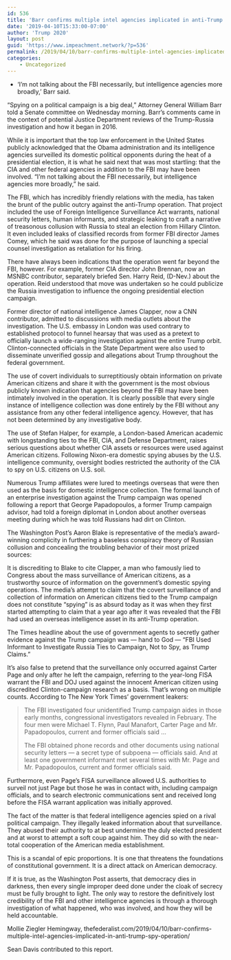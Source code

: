 ```yaml
---
id: 536
title: 'Barr confirms multiple intel agencies implicated in anti-Trump spy operation'
date: '2019-04-10T15:33:00-07:00'
author: 'Trump 2020'
layout: post
guid: 'https://www.impeachment.network/?p=536'
permalink: /2019/04/10/barr-confirms-multiple-intel-agencies-implicated-in-anti-trump-spy-operation/
categories:
    - Uncategorized
---
```


- ‘I’m not talking about the FBI necessarily, but intelligence agencies more broadly,’ Barr said.

“Spying on a political campaign is a big deal,” Attorney General William Barr told a Senate committee on Wednesday morning. Barr’s comments came in the context of potential Justice Department reviews of the Trump-Russia investigation and how it began in 2016.

While it is important that the top law enforcement in the United States publicly acknowledged that the Obama administration and its intelligence agencies surveilled its domestic political opponents during the heat of a presidential election, it is what he said next that was most startling: that the CIA and other federal agencies in addition to the FBI may have been involved. “I’m not talking about the FBI necessarily, but intelligence agencies more broadly,” he said.

The FBI, which has incredibly friendly relations with the media, has taken the brunt of the public outcry against the anti-Trump operation. That project included the use of Foreign Intelligence Surveillance Act warrants, national security letters, human informants, and strategic leaking to craft a narrative of treasonous collusion with Russia to steal an election from Hillary Clinton. It even included leaks of classified records from former FBI director James Comey, which he said was done for the purpose of launching a special counsel investigation as retaliation for his firing.

There have always been indications that the operation went far beyond the FBI, however. For example, former CIA director John Brennan, now an MSNBC contributor, separately briefed Sen. Harry Reid, (D-Nev.) about the operation. Reid understood that move was undertaken so he could publicize the Russia investigation to influence the ongoing presidential election campaign.

Former director of national intelligence James Clapper, now a CNN contributor, admitted to discussions with media outlets about the investigation. The U.S. embassy in London was used contrary to established protocol to funnel hearsay that was used as a pretext to officially launch a wide-ranging investigation against the entire Trump orbit. Clinton-connected officials in the State Department were also used to disseminate unverified gossip and allegations about Trump throughout the federal government.

The use of covert individuals to surreptitiously obtain information on private American citizens and share it with the government is the most obvious publicly known indication that agencies beyond the FBI may have been intimately involved in the operation. It is clearly possible that every single instance of intelligence collection was done entirely by the FBI without any assistance from any other federal intelligence agency. However, that has not been determined by any investigative body.

The use of Stefan Halper, for example, a London-based American academic with longstanding ties to the FBI, CIA, and Defense Department, raises serious questions about whether CIA assets or resources were used against American citizens. Following Nixon-era domestic spying abuses by the U.S. intelligence community, oversight bodies restricted the authority of the CIA to spy on U.S. citizens on U.S. soil.

Numerous Trump affiliates were lured to meetings overseas that were then used as the basis for domestic intelligence collection. The formal launch of an enterprise investigation against the Trump campaign was opened following a report that George Papadopoulos, a former Trump campaign advisor, had told a foreign diplomat in London about another overseas meeting during which he was told Russians had dirt on Clinton.

The Washington Post’s Aaron Blake is representative of the media’s award-winning complicity in furthering a baseless conspiracy theory of Russian collusion and concealing the troubling behavior of their most prized sources:

It is discrediting to Blake to cite Clapper, a man who famously lied to Congress about the mass surveillance of American citizens, as a trustworthy source of information on the government’s domestic spying operations. The media’s attempt to claim that the covert surveillance of and collection of information on American citizens tied to the Trump campaign does not constitute “spying” is as absurd today as it was when they first started attempting to claim that a year ago after it was revealed that the FBI had used an overseas intelligence asset in its anti-Trump operation.

The Times headline about the use of government agents to secretly gather evidence against the Trump campaign was — hand to God — “FBI Used Informant to Investigate Russia Ties to Campaign, Not to Spy, as Trump Claims.”

It’s also false to pretend that the surveillance only occurred against Carter Page and only after he left the campaign, referring to the year-long FISA warrant the FBI and DOJ used against the innocent American citizen using discredited Clinton-campaign research as a basis. That’s wrong on multiple counts. According to The New York Times’ government leakers:

> The FBI investigated four unidentified Trump campaign aides in those early months, congressional investigators revealed in February. The four men were Michael T. Flynn, Paul Manafort, Carter Page and Mr. Papadopoulos, current and former officials said …
> 
> The FBI obtained phone records and other documents using national security letters — a secret type of subpoena — officials said. And at least one government informant met several times with Mr. Page and Mr. Papadopoulos, current and former officials said.

Furthermore, even Page’s FISA surveillance allowed U.S. authorities to surveil not just Page but those he was in contact with, including campaign officials, and to search electronic communications sent and received long before the FISA warrant application was initially approved.

The fact of the matter is that federal intelligence agencies spied on a rival political campaign. They illegally leaked information about that surveillance. They abused their authority to at best undermine the duly elected president and at worst to attempt a soft coup against him. They did so with the near-total cooperation of the American media establishment.

This is a scandal of epic proportions. It is one that threatens the foundations of constitutional government. It is a direct attack on American democracy.

If it is true, as the Washington Post asserts, that democracy dies in darkness, then every single improper deed done under the cloak of secrecy must be fully brought to light. The only way to restore the definitively lost credibility of the FBI and other intelligence agencies is through a thorough investigation of what happened, who was involved, and how they will be held accountable.

Mollie Ziegler Hemingway, thefederalist.com/2019/04/10/barr-confirms-multiple-intel-agencies-implicated-in-anti-trump-spy-operation/

Sean Davis contributed to this report.